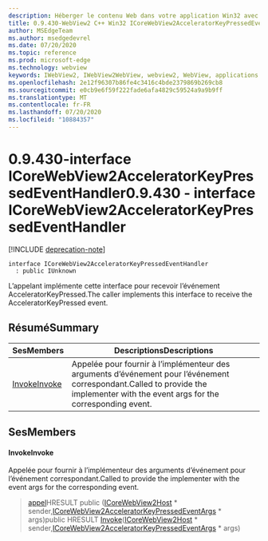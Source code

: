 ```yaml
---
description: Héberger le contenu Web dans votre application Win32 avec le contrôle Microsoft Edge WebView2
title: 0.9.430-WebView2 C++ Win32 ICoreWebView2AcceleratorKeyPressedEventHandler
author: MSEdgeTeam
ms.author: msedgedevrel
ms.date: 07/20/2020
ms.topic: reference
ms.prod: microsoft-edge
ms.technology: webview
keywords: IWebView2, IWebView2WebView, webview2, WebView, applications Win32, Win32, Edge, ICoreWebView2, ICoreWebView2Host, contrôle de navigateur, html Edge
ms.openlocfilehash: 2e12f96307b86fe4c3416c4bde2379869b269cb8
ms.sourcegitcommit: e0cb9e6f59f222fade6afa4829c59524a9a9b9ff
ms.translationtype: MT
ms.contentlocale: fr-FR
ms.lasthandoff: 07/20/2020
ms.locfileid: "10884357"
---
```

# <span data-ttu-id="40e1b-104">0.9.430-interface ICoreWebView2AcceleratorKeyPressedEventHandler</span><span class="sxs-lookup"><span data-stu-id="40e1b-104">0.9.430 - interface ICoreWebView2AcceleratorKeyPressedEventHandler</span></span> 

[!INCLUDE [deprecation-note](../../includes/deprecation-note.md)]

```
interface ICoreWebView2AcceleratorKeyPressedEventHandler
  : public IUnknown
```

<span data-ttu-id="40e1b-105">L’appelant implémente cette interface pour recevoir l’événement AcceleratorKeyPressed.</span><span class="sxs-lookup"><span data-stu-id="40e1b-105">The caller implements this interface to receive the AcceleratorKeyPressed event.</span></span>

## <span data-ttu-id="40e1b-106">Résumé</span><span class="sxs-lookup"><span data-stu-id="40e1b-106">Summary</span></span>

 <span data-ttu-id="40e1b-107">Ses</span><span class="sxs-lookup"><span data-stu-id="40e1b-107">Members</span></span>                        | <span data-ttu-id="40e1b-108">Descriptions</span><span class="sxs-lookup"><span data-stu-id="40e1b-108">Descriptions</span></span>
--------------------------------|---------------------------------------------
[<span data-ttu-id="40e1b-109">Invoke</span><span class="sxs-lookup"><span data-stu-id="40e1b-109">Invoke</span></span>](#invoke) | <span data-ttu-id="40e1b-110">Appelée pour fournir à l’implémenteur des arguments d’événement pour l’événement correspondant.</span><span class="sxs-lookup"><span data-stu-id="40e1b-110">Called to provide the implementer with the event args for the corresponding event.</span></span>

## <span data-ttu-id="40e1b-111">Ses</span><span class="sxs-lookup"><span data-stu-id="40e1b-111">Members</span></span>

#### <span data-ttu-id="40e1b-112">Invoke</span><span class="sxs-lookup"><span data-stu-id="40e1b-112">Invoke</span></span> 

<span data-ttu-id="40e1b-113">Appelée pour fournir à l’implémenteur des arguments d’événement pour l’événement correspondant.</span><span class="sxs-lookup"><span data-stu-id="40e1b-113">Called to provide the implementer with the event args for the corresponding event.</span></span>

> <span data-ttu-id="40e1b-114">[appel](#invoke)HRESULT public ([ICoreWebView2Host](ICoreWebView2Host.md) \* sender,[ICoreWebView2AcceleratorKeyPressedEventArgs](ICoreWebView2AcceleratorKeyPressedEventArgs.md) \* args)</span><span class="sxs-lookup"><span data-stu-id="40e1b-114">public HRESULT [Invoke](#invoke)([ICoreWebView2Host](ICoreWebView2Host.md) \* sender,[ICoreWebView2AcceleratorKeyPressedEventArgs](ICoreWebView2AcceleratorKeyPressedEventArgs.md) \* args)</span></span>

